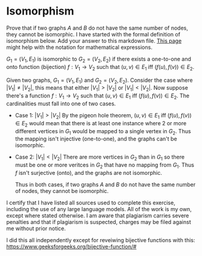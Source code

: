 # Isomorphism

Prove that if two graphs $A$ and $B$ do not have the same number of nodes, they
cannot be isomorphic. I have started with the formal definition of isomorphism
below. Add your answer to this markdown file. [This
page](https://docs.github.com/en/get-started/writing-on-github/working-with-advanced-formatting/writing-mathematical-expressions)
might help with the notation for mathematical expressions.

$G_1=(V_1 , E_1)$ is isomorphic to $G_2 = (V_2, E_2)$ if there exists a
one-to-one and onto function (bijection) $f: V_1 \rightarrow V_2$ such that $(u,v)
\in E_1$ iff $(f(u),f(v)) \in E_2$.

Given two graphs, $G_1=(V_1 , E_1)$ and $G_2 = (V_2, E_2)$. Consider the case where $|V_1| \neq |V_2|$, this means that either  $|V_1| > |V_2|$ or $|V_1| < |V_2|$. 
Now suppose there's a function  $f: V_1 \rightarrow V_2$ such that $(u,v) \in E_1$ iff $(f(u),f(v)) \in E_2$. The cardinalities must fall into one of two cases.

- Case 1: $|V_1| > |V_2|$
   By the pigeon hole theorem, $(u,v) \in E_1$ iff $(f(u),f(v)) \in E_2$ would mean that there is at least one instance where $2$ or more different vertices in $G_1$ would be mapped to a single vertex in $G_2$. Thus the mapping isn't injective (one-to-one), and the graphs can't be isomorphic.

- Case 2: $|V_1| < |V_2|$
   There are more vertices in $G_2$ than in $G_1$ so there must be one or more veritces in $G_2$ that have no mapping from $G_1$. Thus $f$ isn't surjective (onto), and the graphs are not isomorphic.

  Thus in both cases, if two graphs $A$ and $B$ do not have the same number of nodes, they cannot be isomorphic.

I certify that I have listed all sources used to complete this exercise, including the use of any large language models. All of the work is my own, except where stated otherwise. I am aware that plagiarism carries severe penalties and that if plagiarism is suspected, charges may be filed against me without prior notice. 

I did this all independently except for reveiwing bijective functions with this:
https://www.geeksforgeeks.org/bijective-function/#
